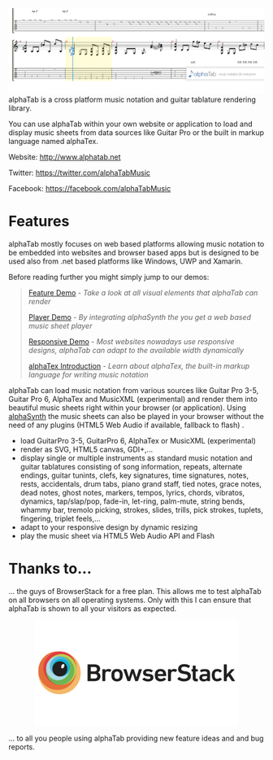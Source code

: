 ![alphaTab](Images/banner.png?raw=true "alphaTab")alphaTab is a cross platform music notation and guitar tablature rendering library. 

You can use alphaTab within your own website or application to load and display music sheets from data sources like Guitar Pro or the built in markup language named alphaTex.

Website: http://www.alphatab.net 

Twitter: https://twitter.com/alphaTabMusic

Facebook: https://facebook.com/alphaTabMusic

# Features
alphaTab mostly focuses on web based platforms allowing music notation to be embedded into websites and browser based apps but is designed to be used also from .net based platforms like Windows, UWP and Xamarin. 

Before reading further you might simply jump to our demos: 

> [Feature Demo](http://demo.alphatab.net/features.html) - *Take a look at all visual elements that alphaTab can render*
>
> [Player Demo](http://demo.alphatab.net/player.html) - *By integrating alphaSynth the you get a web based music sheet player* 
>
> [Responsive Demo](http://demo.alphatab.net/responsive.html) - *Most websites nowadays use responsive designs, alphaTab can adapt to the available width dynamically*
>
> [alphaTex Introduction](http://demo.alphatab.net/alphatex.html) - *Learn about alphaTex, the built-in markup language for writing music notation*

alphaTab can load music notation from various sources like Guitar Pro 3-5, Guitar Pro 6, AlphaTex and MusicXML (experimental) and render them into beautiful music sheets right within your browser (or application). Using [alphaSynth](http://github.com/CoderLine/alphaSynth) the music sheets can also be played in your browser without the need of any plugins (HTML5 Web Audio if available, fallback to flash) .

* load GuitarPro 3-5, GuitarPro 6, AlphaTex or MusicXML (experimental)
* render as SVG, HTML5 canvas, GDI+,... 
* display single or multiple instruments as standard music notation and guitar tablatures consisting of song information, repeats, alternate endings, guitar tunints, clefs, key signatures, time signatures, notes, rests, accidentals, drum tabs, piano grand staff, tied notes, grace notes, dead notes, ghost notes, markers, tempos, lyrics, chords, vibratos, dynamics, tap/slap/pop, fade-in, let-ring, palm-mute, string bends, whammy bar, tremolo picking, strokes, slides, trills, pick strokes, tuplets, fingering, triplet feels,... 
* adapt to your responsive design by dynamic resizing 
* play the music sheet via HTML5 Web Audio API and Flash 

# Thanks to... 

... the guys of BrowserStack for a free plan. This allows me to test alphaTab on all browsers on all operating systems. Only with this I can ensure that alphaTab is shown to all your visitors as expected. 

<p align="center">
<a href="https://www.browserstack.com"><img src="Images/BrowserStack.png?raw=true" width="400" align="center"/></a>
</p>

... to all you people using alphaTab providing new feature ideas and and bug reports. 
